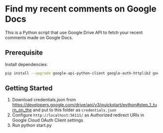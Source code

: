 # Find my recent comments on Google Docs

This is a Python script that use Google Drive API to fetch your recent comments made on Google Docs.

## Prerequisite

Install dependencies:

```sh
pip install --upgrade google-api-python-client google-auth-httplib2 google-auth-oauthlib
```

## Getting Started

1. Download credentials.json from https://developers.google.com/drive/api/v3/quickstart/python#step_1_turn_on_the and put to this folder as `credentials.json`
2. Configure `http://localhost:56111/` as Authorized redirect URIs in Google Cloud OAuth Client settings
3. Run python start.py

